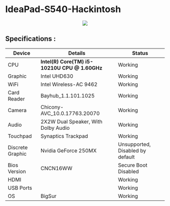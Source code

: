 # IdeaPad-S540-Hackintosh  
<p align="center">
  <img src="https://user-images.githubusercontent.com/47772616/104133915-8ffaf100-53ac-11eb-83f9-ed528b47670c.png" />
</p>

## Specifications :  

Device | Details | Status |
------------ | ------------- | ------------- | 
CPU | **Intel(R) Core(TM) i5-10210U CPU @ 1.60GHz** | Working |
Graphic | Intel UHD630 | Working |
WiFi | Intel Wireless-AC 9462 | Working |
Card Reader | Bayhub_1.1.101.1025 | Working |
Camera | Chicony-AVC_10.0.17763.20070 | Working |
Audio | 2X2W Dual Speaker, With Dolby Audio | Working |
Touchpad | Synaptics Trackpad | Working |
Discrete Graphic | Nvidia GeForce 250MX | Unsupported, Disabled by default |
Bios Version | CNCN16WW | Secure Boot Disabled |
HDMI |    | Working |
USB Ports |      | Working |
OS | BigSur | Working |

